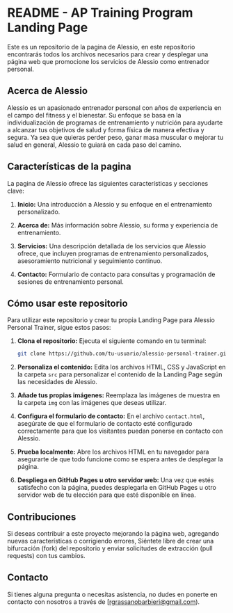 # README - AP Training Program Landing Page

Este es un repositorio de la pagina de Alessio, en este repositorio encontrarás todos los archivos necesarios para crear y desplegar una página web que promocione los servicios de Alessio como entrenador personal.

## Acerca de Alessio

Alessio es un apasionado entrenador personal con años de experiencia en el campo del fitness y el bienestar. Su enfoque se basa en la individualización de programas de entrenamiento y nutrición para ayudarte a alcanzar tus objetivos de salud y forma física de manera efectiva y segura. Ya sea que quieras perder peso, ganar masa muscular o mejorar tu salud en general, Alessio te guiará en cada paso del camino.

## Características de la pagina

La pagina de Alessio ofrece las siguientes características y secciones clave:

1. **Inicio:** Una introducción a Alessio y su enfoque en el entrenamiento personalizado.

2. **Acerca de:** Más información sobre Alessio, su forma y experiencia de entrenamiento.

3. **Servicios:** Una descripción detallada de los servicios que Alessio ofrece, que incluyen programas de entrenamiento personalizados, asesoramiento nutricional y seguimiento continuo.


6. **Contacto:** Formulario de contacto para consultas y programación de sesiones de entrenamiento personal.

## Cómo usar este repositorio

Para utilizar este repositorio y crear tu propia Landing Page para Alessio Personal Trainer, sigue estos pasos:

1. **Clona el repositorio:** Ejecuta el siguiente comando en tu terminal:

   ```bash
   git clone https://github.com/tu-usuario/alessio-personal-trainer.git
   ```

2. **Personaliza el contenido:** Edita los archivos HTML, CSS y JavaScript en la carpeta `src` para personalizar el contenido de la Landing Page según las necesidades de Alessio.

3. **Añade tus propias imágenes:** Reemplaza las imágenes de muestra en la carpeta `img` con las imágenes que deseas utilizar.

4. **Configura el formulario de contacto:** En el archivo `contact.html`, asegúrate de que el formulario de contacto esté configurado correctamente para que los visitantes puedan ponerse en contacto con Alessio.

5. **Prueba localmente:** Abre los archivos HTML en tu navegador para asegurarte de que todo funcione como se espera antes de desplegar la página.

6. **Despliega en GitHub Pages u otro servidor web:** Una vez que estés satisfecho con la página, puedes desplegarla en GitHub Pages u otro servidor web de tu elección para que esté disponible en línea.

## Contribuciones

Si deseas contribuir a este proyecto mejorando la página web, agregando nuevas características o corrigiendo errores, Siéntete libre de crear una bifurcación (fork) del repositorio y enviar solicitudes de extracción (pull requests) con tus cambios.

## Contacto

Si tienes alguna pregunta o necesitas asistencia, no dudes en ponerte en contacto con nosotros a través de [rgrassanobarbieri@gmail.com).

